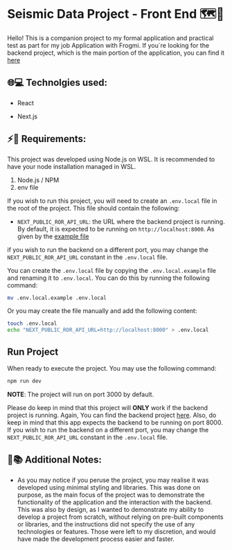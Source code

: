 # Seismic Data Project - Front End 🗺️🌋

Hello! This is a companion project to my formal application and practical test as part for my job Application with Frogmi.
If you´re looking for the backend project, which is the main portion of the application, you can find it [here](https://github.com/lineroml/SeismicInfoFrogmi)

## 🌐💻 Technolgies used:

- React

- Next.js

## ⚡🏃 Requirements:

This project was developed using Node.js on WSL. It is recommended to have your node installation managed in WSL.

1. Node.js / NPM
2. env file

If you wish to run this project, you will need to create an `.env.local` file in the root of the project. This file should contain the following:

- `NEXT_PUBLIC_ROR_API_URL`: the URL where the backend project is running. By default, it is expected to be running on `http://localhost:8000`. As given by the [example file](https://github.com/lineroml/seismic-front/blob/7023ef03e6a80d68b064a51789cdbc771cc83e76/.env.local.example)

if you wish to run the backend on a different port, you may change the `NEXT_PUBLIC_ROR_API_URL` constant in the `.env.local` file.

You can create the `.env.local` file by copying the `.env.local.example` file and renaming it to `.env.local`. You can do this by running the following command:

```bash
mv .env.local.example .env.local
```

Or you may create the file manually and add the following content:

```bash
touch .env.local
echo "NEXT_PUBLIC_ROR_API_URL=http://localhost:8000" > .env.local
```

## Run Project

When ready to execute the project. You may use the following command:

```bash
npm run dev
```

**NOTE**: The project will run on port 3000 by default.

Please do keep in mind that this project will **ONLY** work if the backend project is running. Again, You can find the backend project [here](https://github.com/lineroml/SeismicInfoFrogmi). Also, do keep in mind that this app expects the backend to be running on port 8000. If you wish to run the backend on a different port, you may change the `NEXT_PUBLIC_ROR_API_URL` constant in the `.env.local` file.

## 📝📚 Additional Notes:

- As you may notice if you peruse the project, you may realise it was developed using minimal styling and libraries. This was done on purpose, as the main focus of the project was to demonstrate the functionality of the application and the interaction with the backend. This was also by design, as I wanted to demonstrate my ability to develop a project from scratch, without relying on pre-built components or libraries, and the instructions did not specify the use of any technologies or features. Those were left to my discretion, and would have made the development process easier and faster.
